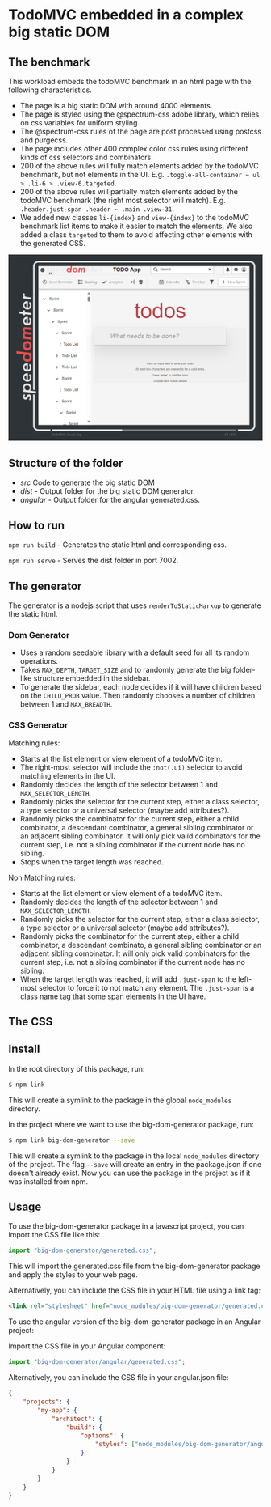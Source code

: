 # TodoMVC embedded in a complex big static DOM

## The benchmark

This workload embeds the todoMVC benchmark in an html page with the following characteristics.

-   The page is a big static DOM with around 4000 elements.
-   The page is styled using the @spectrum-css adobe library, which relies on css variables for uniform styling.
-   The @spectrum-css rules of the page are post processed using postcss and purgecss.
-   The page includes other 400 complex color css rules using different kinds of css selectors and combinators.
-   200 of the above rules will fully match elements added by the todoMVC benchmark, but not elements in the UI. E.g. `.toggle-all-container ~ ul > .li-6 > .view-6.targeted`.
-   200 of the above rules will partially match elements added by the todoMVC benchmark (the right most selector will match). E.g. `.header.just-span .header ~ .main .view-31`.
-   We added new classes `li-{index}` and `view-{index}` to the todoMVC benchmark list items to make it easier to match the elements. We also added a class `targeted` to them to avoid affecting other elements with the generated CSS.

<p align = "center">
<img src="complex-dom-workload.png" alt="workload" width="800"/>
</p>

## Structure of the folder

-   _src_ Code to generate the big static DOM
-   _dist_ - Output folder for the big static DOM generator.
-   _angular_ - Output folder for the angular generated.css.

## How to run

`npm run build` - Generates the static html and corresponding css.

`npm run serve` - Serves the dist folder in port 7002.

## The generator

The generator is a nodejs script that uses `renderToStaticMarkup` to generate the static html.

### Dom Generator

-   Uses a random seedable library with a default seed for all its random operations.
-   Takes `MAX_DEPTH`, `TARGET_SIZE` and to randomly generate the big folder-like structure embedded in the sidebar.
-   To generate the sidebar, each node decides if it will have children based on the `CHILD_PROB` value. Then randomly chooses a number of children between 1 and `MAX_BREADTH`.

### CSS Generator

Matching rules:

-   Starts at the list element or view element of a todoMVC item.
-   The right-most selector will include the `:not(.ui)` selector to avoid matching elements in the UI.
-   Randomly decides the length of the selector between 1 and `MAX_SELECTOR_LENGTH`.
-   Randomly picks the selector for the current step, either a class selector, a type selector or a universal selector (maybe add attributes?).
-   Randomly picks the combinator for the current step, either a child combinator, a descendant combinator, a general sibling combinator or an adjacent sibling combinator. It will only pick valid combinators for the current step, i.e. not a sibling combinator if the current node has no sibling.
-   Stops when the target length was reached.

Non Matching rules:

-   Starts at the list element or view element of a todoMVC item.
-   Randomly decides the length of the selector between 1 and `MAX_SELECTOR_LENGTH`.
-   Randomly picks the selector for the current step, either a class selector, a type selector or a universal selector (maybe add attributes?).
-   Randomly picks the combinator for the current step, either a child combinator, a descendant combinato, a general sibling combinator or an adjacent sibling combinator. It will only pick valid combinators for the current step, i.e. not a sibling combinator if the current node has no sibling.
-   When the target length was reached, it will add `.just-span` to the left-most selector to force it to not match any element. The `.just-span` is a class name tag that some span elements in the UI have.

## The CSS

## Install

In the root directory of this package, run:

```bash
$ npm link
```

This will create a symlink to the package in the global `node_modules` directory.

In the project where we want to use the big-dom-generator package, run:

```bash
$ npm link big-dom-generator --save
```

This will create a symlink to the package in the local `node_modules` directory of the project. The flag `--save` will create an entry in the package.json if one doesn't already exist. Now you can use the package in the project as if it was installed from npm.

## Usage

To use the big-dom-generator package in a javascript project, you can import the CSS file like this:

```javascript
import "big-dom-generator/generated.css";
```

This will import the generated.css file from the big-dom-generator package and apply the styles to your web page.

Alternatively, you can include the CSS file in your HTML file using a link tag:

```html
<link rel="stylesheet" href="node_modules/big-dom-generator/generated.css" />
```

To use the angular version of the big-dom-generator package in an Angular project:

Import the CSS file in your Angular component:

```javascript
import "big-dom-generator/angular/generated.css";
```

Alternatively, you can include the CSS file in your angular.json file:

```json
{
    "projects": {
        "my-app": {
            "architect": {
                "build": {
                    "options": {
                        "styles": ["node_modules/big-dom-generator/angular/generated.css"]
                    }
                }
            }
        }
    }
}
```
